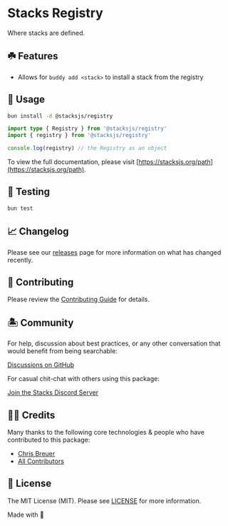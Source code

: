 # Stacks Registry

Where stacks are defined.

## ☘️ Features

- Allows for `buddy add <stack>` to install a stack from the registry

## 🤖 Usage

```bash
bun install -d @stacksjs/registry
```

```typescript
import type { Registry } from '@stacksjs/registry'
import { registry } from '@stacksjs/registry'

console.log(registry) // the Registry as an object
```

To view the full documentation, please visit [https://stacksjs.org/path](https://stacksjs.org/path).

## 🧪 Testing

```bash
bun test
```

## 📈 Changelog

Please see our [releases](https://github.com/stacksjs/stacks/releases) page for more information on what has changed recently.

## 🚜 Contributing

Please review the [Contributing Guide](https://github.com/stacksjs/contributing) for details.

## 🏝 Community

For help, discussion about best practices, or any other conversation that would benefit from being searchable:

[Discussions on GitHub](https://github.com/stacksjs/stacks/discussions)

For casual chit-chat with others using this package:

[Join the Stacks Discord Server](https://discord.gg/stacksjs)

## 🙏🏼 Credits

Many thanks to the following core technologies & people who have contributed to this package:

- [Chris Breuer](https://github.com/chrisbbreuer)
- [All Contributors](../../contributors)

## 📄 License

The MIT License (MIT). Please see [LICENSE](https://github.com/stacksjs/stacks/tree/main/LICENSE.md) for more information.

Made with 💙
